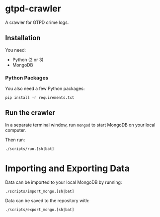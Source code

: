 # gtpd-crawler

A crawler for GTPD crime logs.

## Installation

You need:

* Python (2 or 3)
* MongoDB

### Python Packages

You also need a few Python packages:

    pip install -r requirements.txt

## Run the crawler

In a separate terminal window, run `mongod` to start MongoDB on your local computer.

Then run:

    ./scripts/run.[sh|bat]

# Importing and Exporting Data

Data can be imported to your local MongoDB by running:

    ./scripts/import_mongo.[sh|bat]

Data can be saved to the repository with:

    ./scripts/export_mongo.[sh|bat]
